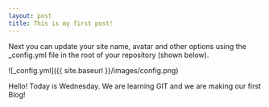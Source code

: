 ```yaml
---
layout: post
title: This is my first post!
---
```


Next you can update your site name, avatar and other options using the _config.yml file in the root of your repository (shown below).

![_config.yml]({{ site.baseurl }}/images/config.png)

Hello! 
Today is Wednesday.
We are learning GIT and we are making our first Blog!
